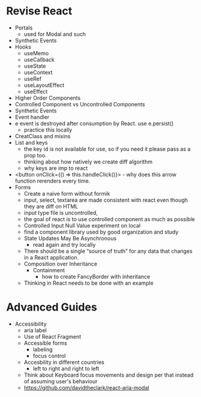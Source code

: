 # Revise React
-   Portals
    -   used for Modal and such
-   Synthetic Events
-   Hooks
    -   useMemo
    -   useCallback
    -   useState
    -   useContext
    -   useRef
    -   useLayoutEffect
    -   useEffect
-   Higher Order Components
-   Controlled Component vs Uncontrolled Components
-   Synthetic Events
-   Event handler
-   e event is destroyed after consumption by React. use e.persist()
    -   practice this locally
-   CreatClass and mixins
-   List and keys 
    -   the key id is not available for use, so if you need it please pass as a prop too.
    - thinking about how natively we create diff algorithm
    - why keys are imp to react
-    <button onClick={() => this.handleClick()}>
    -   why does this arrow function rerenders every time.
-   Forms
    -   Create a naive form without formik
    -   input, select, textarea are made consistent with react even though they are diff on HTML
    -   input type file is uncontrolled,
    -   the goal of react is to use controlled component as much as possible
    -   Controlled Input Null Value experiment on local
    -   find a component library used by good organization and study
    -   State Updates May Be Asynchronous
        -   read again and try locally
    -   There should be a single “source of truth” for any data that changes in a React application.
    -   Composition over Inheritance
        -   Containment
            -   how to create FancyBorder with inheritance
    -   Thinking in React needs to be done with an example

# Advanced Guides
-   Accessibility
    -   aria label
    -   Use of React Fragment
    -   Accessible forms
        -   labeling
        -   focus control
    -   Accesbility in different countries
        -   left to right and right to left
    -   Think about Keyboard focus movements and design per that instead of assuming user's behaviour
    -   https://github.com/davidtheclark/react-aria-modal